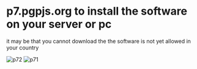 #  p7.pgpjs.org to install the software on your server or pc
it may be that you cannot download the the software is not yet allowed in your country

![p72](http://p7.pgpjs.org/srcn/Screenshot2.png)
![p71](http://p7.pgpjs.org/srcn/Screenshot1.png)





